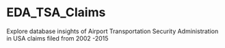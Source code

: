 # EDA_TSA_Claims
Explore database insights of Airport Transportation Security Administration in USA claims filed from 2002 -2015
